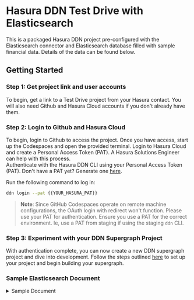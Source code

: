 

# Hasura DDN Test Drive with Elasticsearch

This is a packaged Hasura DDN project pre-configured with the Elasticsearch connector and Elasticsearch database filled with sample financial data.  Details of the data can be found below.

## Getting Started

### Step 1: Get project link and user accounts
To begin, get a link to a Test Drive project from your Hasura contact. You will also need Github and Hasura Cloud accounts if you don't already have them.

### Step 2: Login to Github and Hasura Cloud
To begin, login to Github to access the project.  Once you have access, start up the Codespaces and open the provided terminal.  Login to Hasura Cloud and create a Personal Access Token (PAT).  A Hasura Solutions Engineer can help with this process.  
Authenticate with the Hasura DDN CLI using your Personal Access Token (PAT). Don't have a PAT yet? Generate one [here](https://hasura.io/docs/latest/api-reference/cloud-api-reference/#authentication).

Run the following command to log in:

```sh
ddn login --pat {{YOUR_HASURA_PAT}}
```

> **Note**: Since GitHub Codespaces operate on remote machine configurations, the OAuth login with redirect won't function. Please use your PAT for authentication.  Ensure you use a PAT for the correct environment.  Ie, use a PAT from staging if using the staging `ddn` CLI.  

### Step 3: Experiment with your DDN Supergraph Project
With authentication complete, you can now create a new DDN supergraph project and dive into development. Follow the steps outlined [here](https://hasura.io/docs/3.0/getting-started/create-a-project#step-3-create-a-new-project) to set up your project and begin building your supergraph.


### Sample Elasticsearch Document
<details>
  <summary>Sample Document</summary>

```json
 {
        "accountBaseCurrency": "KWD",
        "accountBusinessSystem": "Dietrich, Hahn and Ward",
        "accountLobCode": "Commercial",
        "accountNumber": "KZ650063274383N7G88Y",
        "accountServiceCode": "da8qtNBYbf",
        "accountStatusCode": "Active",
        "accountStatusName": "solidly",
        "accountTypeGroup": "Savings",
        "areaNodeIdentifiers": "626c1388-35d1-43bc-a5da-a23b48dd076b",
        "branchCode": "K3lBB",
        "branchName": "Powlowski, Leannon and Reichel",
        "businessDate": "Sun Jun 02 2024 09:24:00 GMT-0400 (Eastern Daylight Time)",
        "businessSystemCode": "48oM8jr1",
        "cashPercentage": 0.1691,
        "cbosOrDfiAccount": false,
        "corporateLobGroupCode": "QOw4e",
        "costCenterCodes": "l4kjm6s",
        "coverageUsers": "Retha_Macejkovic49",
        "dmEciIdentifier": "ZGc7MK6j9f",
        "eciIdentifier": "pesfINxNbj",
        "financialAdvisorSid": "bee3491c-f03e-48db-b931-e40a6ce391b2",
        "gwmIdentifier": "3f55a2a3-1ade-4405-b414-76f7436b1223",
        "id": "1",
        "instrumentCodes": "INSTRkNHqdJ",
        "marketNodeIdentifiers": "cde77e8d-4d8b-4b18-8d0e-0f1859ebc498",
        "occdNumber": "GOYMdvFnAH",
        "partyTypeName": "Individual",
        "largeCashPositionAlert": false,
        "investmentObjectiveCode": [
          {
            "raw": "communities"
          }
        ],
        "investmentObjectiveName": [
          {
            "raw": "database"
          }
        ],
        "modelStrategyName": [
          {
            "raw": "eco-centric"
          }
        ],
        "transactions": [
          {
            "baseGrossAmount": -61781.26,
            "accountNumber": "KZ650063274383N7G88Y",
            "instrumentCode": "INSTRS5oK9"
          },
          {
            "baseGrossAmount": -61502.17,
            "accountNumber": "KZ650063274383N7G88Y",
            "instrumentCode": "INSTRaU1d2"
          },
        ],
        "positions": [
          {
            "accountBaseCurrency": "KZT",
            "accountNumber": "KZ650063274383N7G88Y",
            "baseAdjustedCostAmount": 13430.29,
            "baseExpectedIncomeAmount": 533.59,
            "baseMarketPrice": 1242.6,
            "baseSettledMarketValueAmount": 9966.76,
            "baseTradedMarketValueAmount": 161996.8,
            "companyName": [
              {
                "raw": "Prosacco - Barrows"
              }
            ],
            "instrumentCode": "INSTRDJ3Ta"
          },
        ]
     }
}
```
<details>